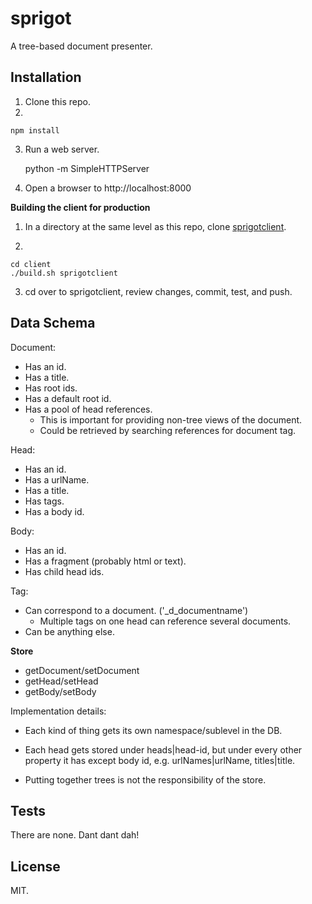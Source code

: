 sprigot
==================

A tree-based document presenter.

Installation
------------

1. Clone this repo.
2.

    npm install

3. Run a web server.

    python -m SimpleHTTPServer

4. Open a browser to http://localhost:8000

**Building the client for production**

1. In a directory at the same level as this repo, clone [sprigotclient](https://github.com/jimkang/sprigotclient).

2.

    cd client
    ./build.sh sprigotclient

3. cd over to sprigotclient, review changes, commit, test, and push.


Data Schema
-----------

Document:

  - Has an id.
  - Has a title.
  - Has root ids.
  - Has a default root id.
  - Has a pool of head references.
    - This is important for providing non-tree views of the document.
    - Could be retrieved by searching references for document tag.

Head:

  - Has an id.
  - Has a urlName.
  - Has a title.
  - Has tags.
  - Has a body id.

Body:

  - Has an id.
  - Has a fragment (probably html or text).
  - Has child head ids.

Tag:

  - Can correspond to a document. ('_d_documentname')
    - Multiple tags on one head can reference several documents.
  - Can be anything else.

**Store**

  - getDocument/setDocument
  - getHead/setHead
  - getBody/setBody

  Implementation details:

  - Each kind of thing gets its own namespace/sublevel in the DB.
  - Each head gets stored under heads|head-id, but under every other property it has except body id, e.g. urlNames|urlName, titles|title.

  - Putting together trees is not the responsibility of the store.

Tests
-----

There are none. Dant dant dah!

License
-------

MIT.
